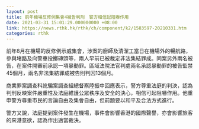```yaml
---
layout: post
title: 前年機場反修例集會4被告判刑　警方相信起阻嚇作用
date: 2021-03-31 15:01:29.000000000 +08:00
link: https://news.rthk.hk/rthk/ch/component/k2/1583597-20210331.htm
categories: rthk
---
```


前年8月在機場的反修例示威集會，涉案的廚師及清潔工當日在機場外的暢航路，參與堵路及向警車投擲磚頭等，兩人早前已被裁定非法集結罪成。同案另外兩名被告，在案件開審前承認一項暴動罪。區域法院法官判處兩名承認暴動罪的被告監禁45個月，兩名非法集結罪成被告則判囚13個月。

商業罪案調查科訛騙案調查組總督察陸振中回應表示，警方尊重法庭的判決，認為判刑反映案件嚴重性及法庭維護公眾秩序及安全的決心，相信可起阻嚇作用。他重申警方尊重市民的言論自由及集會自由，但前題要以和平及合法方式進行。

警方又說，法庭提到案件發生在機場，事件會影響香港的國際聲譽，亦會影響旅客的來港意欲，認為作出適當裁決。
